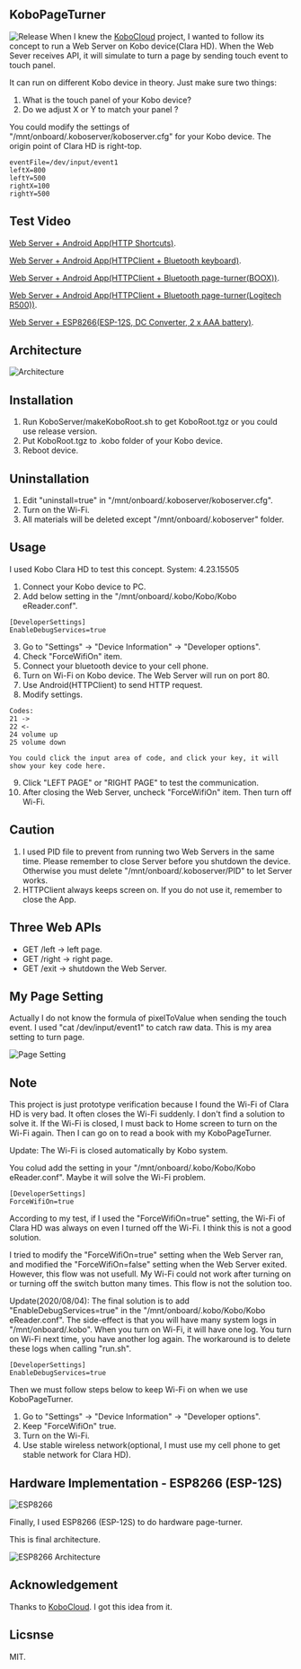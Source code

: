 ## KoboPageTurner
![Release](Doc/Release.png)
When I knew the [KoboCloud](https://github.com/fsantini/KoboCloud) project, I wanted to follow its concept to run a Web Server on Kobo device(Clara HD). When the Web Sever receives API, it will simulate to turn a page by sending touch event to touch panel.

It can run on different Kobo device in theory. Just make sure two things:
01. What is the touch panel of your Kobo device?
02. Do we adjust X or Y to match your panel ?

You could modify the settings of "/mnt/onboard/.koboserver/koboserver.cfg" for your Kobo device.
The origin point of Clara HD is right-top.
```
eventFile=/dev/input/event1
leftX=800
leftY=500
rightX=100
rightY=500
```

## Test Video
[Web Server + Android App(HTTP Shortcuts)](https://youtu.be/ADpR_Omy-PE "KoboPageTurner").

[Web Server + Android App(HTTPClient + Bluetooth keyboard)](https://youtu.be/PjRinWhRWPo "KoboPageTurner").

[Web Server + Android App(HTTPClient + Bluetooth page-turner(BOOX))](https://youtu.be/-BLY8ispxj8 "KoboPageTurner").

[Web Server + Android App(HTTPClient + Bluetooth page-turner(Logitech R500))](https://youtu.be/FerqFQrJcjs "KoboPageTurner").

[Web Server + ESP8266(ESP-12S, DC Converter, 2 x AAA battery)](https://youtu.be/mk268fqPg5M "KoboPageTurner").

## Architecture
![Architecture](Doc/KoboPageTurner.png)

## Installation
01. Run KoboServer/makeKoboRoot.sh to get KoboRoot.tgz or you could use release version.
02. Put KoboRoot.tgz to .kobo folder of your Kobo device.
03. Reboot device.

## Uninstallation
01. Edit "uninstall=true" in "/mnt/onboard/.koboserver/koboserver.cfg".
02. Turn on the Wi-Fi.
03. All materials will be deleted except "/mnt/onboard/.koboserver" folder.

## Usage
I used Kobo Clara HD to test this concept.
System: 4.23.15505

01. Connect your Kobo device to PC.
02. Add below setting in the "/mnt/onboard/.kobo/Kobo/Kobo eReader.conf".
```
[DeveloperSettings]
EnableDebugServices=true
```
03. Go to "Settings" -> "Device Information" -> "Developer options".
04. Check "ForceWifiOn" item.
05. Connect your bluetooth device to your cell phone.
06. Turn on Wi-Fi on Kobo device. The Web Server will run on port 80.
07. Use Android(HTTPClient) to send HTTP request.
08. Modify settings.
```
Codes:
21 ->
22 <-
24 volume up
25 volume down

You could click the input area of code, and click your key, it will show your key code here.
```
09. Click "LEFT PAGE" or "RIGHT PAGE" to test the communication.
10. After closing the Web Server, uncheck "ForceWifiOn" item. Then turn off Wi-Fi.

## Caution
01. I used PID file to prevent from running two Web Servers in the same time. Please remember to close Server before you shutdown the device. Otherwise you must delete "/mnt/onboard/.koboserver/PID" to let Server works.
02. HTTPClient always keeps screen on. If you do not use it, remember to close the App.

## Three Web APIs
* GET /left -> left page.
* GET /right -> right page.
* GET /exit -> shutdown the Web Server.

## My Page Setting
Actually I do not know the formula of pixelToValue when sending the touch event. I used "cat /dev/input/event1" to catch raw data. This is my area setting to turn page.

![Page Setting](Doc/Page.png)

## Note
This project is just prototype verification because I found the Wi-Fi of Clara HD is very bad. It often closes the Wi-Fi suddenly. I don't find a solution to solve it. If the Wi-Fi is closed, I must back to Home screen to turn on the Wi-Fi again. Then I can go on to read a book with my KoboPageTurner.

Update:
The Wi-Fi is closed automatically by Kobo system.

You colud add the setting in your "/mnt/onboard/.kobo/Kobo/Kobo eReader.conf". Maybe it will solve the Wi-Fi problem.
```
[DeveloperSettings]
ForceWifiOn=true
```

According to my test, if I used the "ForceWifiOn=true" setting, the Wi-Fi of Clara HD was always on even I turned off the Wi-Fi. I think this is not a good solution.

I tried to modify the "ForceWifiOn=true" setting when the Web Server ran, and modified the "ForceWifiOn=false" setting when the Web Server exited. However, this flow was not usefull. My Wi-Fi could not work after turning on or turning off the switch button many times. This flow is not the solution too.

Update(2020/08/04):
The final solution is to add "EnableDebugServices=true" in the "/mnt/onboard/.kobo/Kobo/Kobo eReader.conf". The side-effect is that you will have many system logs in "/mnt/onboard/.kobo". When you turn on Wi-Fi, it will have one log. You turn on Wi-Fi next time, you have another log again. The workaround is to delete these logs when calling "run.sh".
```
[DeveloperSettings]
EnableDebugServices=true
```
Then we must follow steps below to keep Wi-Fi on when we use KoboPageTurner.
01. Go to "Settings" -> "Device Information" -> "Developer options".
02. Keep "ForceWifiOn" true.
03. Turn on the Wi-Fi.
04. Use stable wireless network(optional, I must use my cell phone to get stable network for Clara HD).

## Hardware Implementation - ESP8266 (ESP-12S)
![ESP8266](Doc/ESP8266.png)

Finally, I used ESP8266 (ESP-12S) to do hardware page-turner.

This is final architecture.

![ESP8266 Architecture](Doc/ESP8266_Arch.jpg)

## Acknowledgement
Thanks to [KoboCloud](https://github.com/fsantini/KoboCloud). I got this idea from it.

## Licsnse
MIT.
